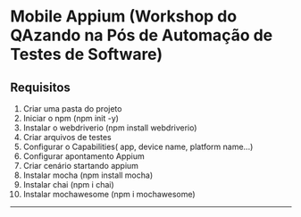 # Mobile Appium (Workshop do QAzando na Pós de Automação de Testes de Software)

## Requisitos

1. Criar uma pasta do projeto
2. Iniciar o npm (npm init -y)
3. Instalar o webdriverio (npm install webdriverio)
4. Criar arquivos de testes
5. Configurar o Capabilities( app, device name, platform name...)
6. Configurar apontamento Appium
7. Criar cenário startando appium
8. Instalar mocha (npm install mocha)
9. Instalar chai (npm i chai)
10. Instalar mochawesome (npm i mochawesome)

---
